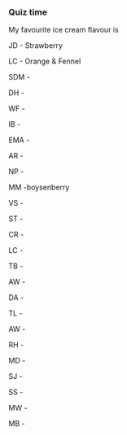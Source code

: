 ### Quiz time

My favourite ice cream flavour is

JD - Strawberry

LC - Orange & Fennel

SDM - 

DH -

WF -

IB -

EMA -

AR -

NP -

MM -boysenberry

VS -

ST -

CR -

LC - 

TB -

AW - 

DA -

TL -

AW -

RH -

MD -

SJ -

SS - 

MW -

MB -
